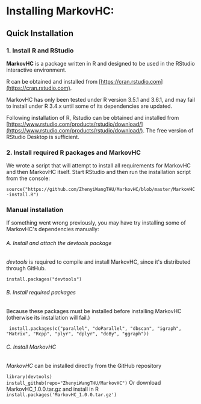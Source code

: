 # Installing MarkovHC:

## Quick Installation

### 1. Install R and RStudio

**MarkovHC** is a package written in R and designed to be used in the RStudio interactive environment.

R can be obtained and installed from [https://cran.rstudio.com](https://cran.rstudio.com). 

MarkovHC has only been tested under R version 3.5.1 and 3.6.1, and may fail to install under R 3.4.x until some of its dependencies are updated.

Following installation of R, Rstudio can be obtained and installed from [https://www.rstudio.com/products/rstudio/download/](https://www.rstudio.com/products/rstudio/download/). The free version of RStudio Desktop is sufficient.

### 2. Install required R packages and MarkovHC

We wrote a script that will attempt to install all requirements for MarkovHC and then MarkovHC itself. Start RStudio and then run the installation script from the console:

```source("https://github.com/ZhenyiWangTHU/MarkovHC/blob/master/MarkovHC-install.R")```

### Manual installation

If something went wrong previously, you may have try installing some of MarkovHC's dependencies manually:

###### A. Install and attach the *devtools* package

*devtools* is required to compile and install MarkovHC, since it's distributed through GitHub.

```install.packages("devtools")```
     
###### B. Install required packages

Because these packages must be installed before installing MarkovHC (otherwise its installation will fail.)

``` install.packages(c("parallel", "doParallel", "dbscan", "igraph", "Matrix", "Rcpp", "plyr", "dplyr", "doBy", "ggraph"))```
     
###### C. Install MarkovHC

*MarkovHC* can be installed directly from the GitHub repository

```library(devtools)```  
```install_github(repo="ZhenyiWangTHU/MarkovHC")```
Or download MarkovHC_1.0.0.tar.gz and install in R
```install.packages('MarkovHC_1.0.0.tar.gz')```
